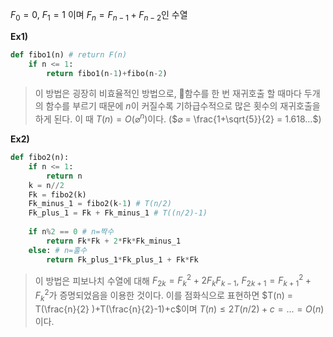 $F_0=0$, $F_1=1$ 이며 $F_n = F_{n-1}+F_{n-2}$인 수열

**Ex1)**
```python
def fibo1(n) # return F(n)
	if n <= 1:
		return fibo1(n-1)+fibo(n-2)
```
> 이 방법은 굉장히 비효율적인 방법으로, 함수를 한 번 재귀호출 할 때마다 두개의 함수를 부르기 때문에 $n$이 커질수록 기하급수적으로 많은 횟수의 재귀호출을 하게 된다.
> 이 때 $T(n) = O(⌀^n)$이다. ($⌀ = \frac{1+\sqrt{5}}{2} = 1.618...$)


**Ex2)**
```python
def fibo2(n):
	if n <= 1:
		return n
	k = n//2
	Fk = fibo2(k)
	Fk_minus_1 = fibo2(k-1) # T(n/2)
	Fk_plus_1 = Fk + Fk_minus_1 # T((n/2)-1)
	
	if n%2 == 0 # n=짝수
		return Fk*Fk + 2*Fk*Fk_minus_1
	else: # n=홀수
		return Fk_plus_1*Fk_plus_1 + Fk*Fk
```
> 이 방법은 피보나치 수열에 대해 $F_{2k} = F_k^2+2F_kF_{k-1}$, $F_{2k+1} = F_{k+1}^2 + F_k^2$가 증명되었음을 이용한 것이다.
> 이를 점화식으로 표현하면 $T(n) = T(\frac{n}{2} )+T(\frac{n}{2}-1)+c$이며
> $T(n) ≤ 2T(n/2) + c =  ... = O(n)$이다.